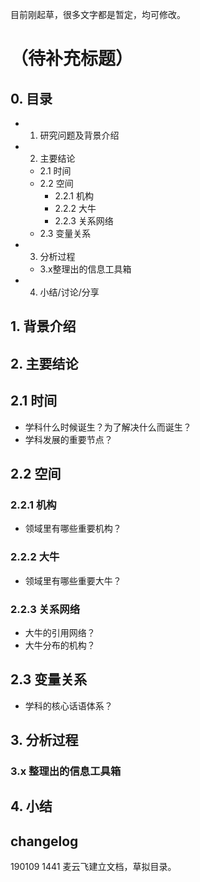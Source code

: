 目前刚起草，很多文字都是暂定，均可修改。

# （待补充标题）

## 0. 目录

* 1. 研究问题及背景介绍
* 2. 主要结论
	* 2.1 时间
	* 2.2 空间
		* 2.2.1 机构
		* 2.2.2 大牛
		* 2.2.3 关系网络
	* 2.3 变量关系
* 3. 分析过程
	* 3.x整理出的信息工具箱
* 4. 小结/讨论/分享

## 1. 背景介绍

## 2. 主要结论

## 2.1 时间

* 学科什么时候诞生？为了解决什么而诞生？
* 学科发展的重要节点？

## 2.2 空间

### 2.2.1 机构

* 领域里有哪些重要机构？

### 2.2.2 大牛

* 领域里有哪些重要大牛？

### 2.2.3 关系网络

* 大牛的引用网络？
* 大牛分布的机构？

## 2.3 变量关系

* 学科的核心话语体系？

## 3. 分析过程

### 3.x 整理出的信息工具箱

## 4. 小结

## changelog

190109 1441 麦云飞建立文档，草拟目录。
